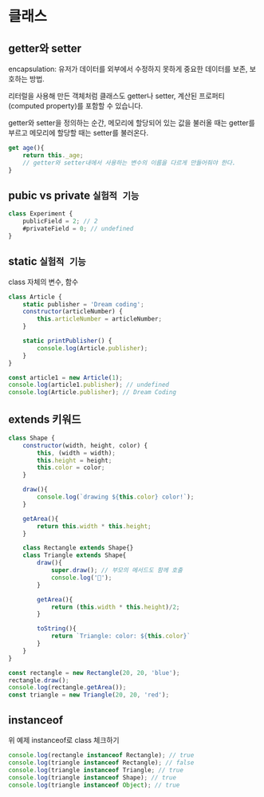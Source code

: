 # 클래스

## getter와 setter

encapsulation: 유저가 데이터를 외부에서 수정하지 못하게 중요한 데이터를 보존, 보호하는 방법.

리터럴을 사용해 만든 객체처럼 클래스도 getter나 setter, 계산된 프로퍼티(computed property)를 포함할 수 있습니다.

getter와 setter을 정의하는 순간, 메모리에 할당되어 있는 값을 불러올 때는 getter를 부르고 메모리에 할당할 때는 setter를 불러온다.

```js
get age(){
    return this._age;
    // getter와 setter내에서 사용하는 변수의 이름을 다르게 만들어줘야 한다.
}
```

## pubic vs private `실험적 기능`

```js
class Experiment {
    publicField = 2; // 2
    #privateField = 0; // undefined
}
```

## static `실험적 기능`

class 자체의 변수, 함수

```js
class Article {
    static publisher = 'Dream coding';
    constructor(articleNumber) {
        this.articleNumber = articleNumber;
    }

    static printPublisher() {
        console.log(Article.publisher);
    }
}

const article1 = new Article(1);
console.log(article1.publisher); // undefined
console.log(Article.publisher); // Dream Coding
```

## extends 키워드

```js
class Shape {
    constructor(width, height, color) {
        this, (width = width);
        this.height = height;
        this.color = color;
    }

    draw(){
        console.log(`drawing ${this.color} color!`);
    }

    getArea(){
        return this.width * this.height;
    }

    class Rectangle extends Shape{}
    class Triangle extends Shape{
        draw(){
            super.draw(); // 부모의 메서드도 함께 호출
            console.log('🔺');
        }

        getArea(){
            return (this.width * this.height)/2;
        }

        toString(){
            return `Triangle: color: ${this.color}`
        }
    }
}

const rectangle = new Rectangle(20, 20, 'blue');
rectangle.draw();
console.log(rectangle.getArea());
const triangle = new Triangle(20, 20, 'red');
```

## instanceof

위 예제 instanceof로 class 체크하기

```js
console.log(rectangle instanceof Rectangle); // true
console.log(triangle instanceof Rectangle); // false
console.log(triangle instanceof Triangle; // true
console.log(triangle instanceof Shape); // true
console.log(triangle instanceof Object); // true
```
